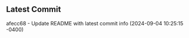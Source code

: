 
## Latest Commit
afecc68 - Update README with latest commit info (2024-09-04 10:25:15 -0400) <Yunxi-Zhou>
